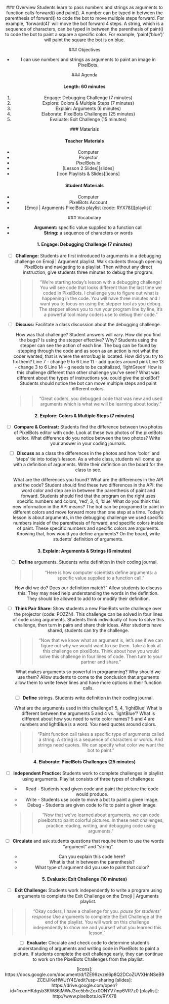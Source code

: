 <header title='Arguments' subtitle='Emoji: Lesson 2'/>

<notable>

<iconp src='/icons/activity.png'>### Overview</iconp>
Students learn to pass numbers and strings as arguments to function calls forward() and paint(). A number can be typed in between the parenthesis of forward() to code the bot to move multiple steps forward. For example, ‘forward(4)’ will move the bot forward 4 steps. A string, which is a sequence of characters, can be typed in between the parenthesis of paint() to code the bot to paint a square a specific color. For example, ‘paint(‘blue’)’ will paint the square the bot is on blue.


<iconp src='/icons/objectives.png'>### Objectives</iconp>
- I can use numbers and strings as arguments to paint an image in PixelBots.



<iconp src='/icons/agenda.png'>### Agenda</iconp>

#### Length: 60 minutes

1. Engage: Debugging Challenge (7 minutes)
1. Explore: Colors & Multiple Steps (7 minutes)
1. Explain: Arguments (6 minutes)
1. Elaborate: PixelBots Challenges (25 minutes)
1. Evaluate: Exit Challenge (15 minutes)

<note>

<iconp src='/icons/materials.png'>### Materials</iconp>

#### Teacher Materials
- Computer
- Projector
- PixelBots.io
- [Lesson 2 Slides][slides]
- [Icon Playlists & Slides][icons]


#### Student Materials
- Computer
- PixelBots Account
- [Emoji | Arguments PixelBots playlist (code: RYX78)][playlist]


<iconp src='/icons/vocab.png'>### Vocabulary</iconp>
- **Argument:** specific value supplied to a function call
- **String:** a sequence of characters or words

</note>
<pagebreak/>

#### 1. Engage: Debugging Challenge (7 minutes)
- [ ] **Challenge:** Students are first introduced to arguments in a debugging challenge on Emoji | Argument playlist. Walk students through opening PixelBots and navigating to a playlist. Then without any direct instruction, give students three minutes to debug the program.

  >> “We’re starting today’s lesson with a debugging challenge! You will see code that looks different than the last time we coded in PixelBots. I challenge you to figure out what is happening in the code. You will have three minutes and I want you to focus on using the stepper tool as you debug. The stepper allows you to run your program line by line, it’s a powerful tool many coders use to debug their code.”


- [ ] **Discuss:** Facilitate a class discussion about the debugging challenge.

  <iconp type='question'>How was that challenge? </iconp>
  <iconp type='answer'>Student answers will vary. </iconp>
  <iconp type='question'>How did you find the bugs? Is using the stepper effective? Why?</iconp>
  <iconp type='answer'>Students using the stepper can see the action of each line. The bug can be found by stepping through the code and as soon as an action is not what the coder wanted, that is where the error/bug is located.</iconp>
  <iconp type='question'>How did you try to fix them?</iconp>
  <iconp type='answer'>Line 7 - change 9 to 6 </iconp>
  <iconp type='answer'>Line 11 - add quotes around pink</iconp>
  <iconp type='answer'>Line 13 - change 3 to 6</iconp>
  <iconp type='answer'>Line 14 - g needs to be capitalized, ‘lightGreen’</iconp>
  <iconp type='question'>How is this challenge different than other challenge you’ve seen? What was different about the types of instructions you could give the pixelBot?</iconp>
  <iconp type='answer'>Students should notice the bot can move multiple steps and paint different colors.</iconp>

  >>“Great coders, you debugged code that was new and used arguments which is what we will be learning about today.”

#### 2. Explore: Colors & Multiple Steps (7 minutes)
- [ ] **Compare & Contrast:** Students find the difference between two photos of PixelBots editor with code.
  <iconp type='question'>Look at these two photos of the pixelBots editor. What difference do you notice between the two photos? Write your answer in your coding journals.</iconp>


- [ ] **Discuss** as a class the differences in the photos and how ‘color’ and ‘steps’ tie into today’s lesson. As a whole class, students will come up with a definition of arguments. Write their definition on the board for the class to see.

  <iconp type='question'>What are the differences you found? What are the differences in the API and the code?</iconp>
  <iconp type='answer'>Student should find these two differences in the API: the word color and step are in between the parenthesis of paint and forward.</iconp>
  <iconp type='answer'> Students should find that the program on the right uses specific numbers and colors, ‘red’, 3, 4, ‘blue’</iconp>
  <iconp type='question'>What do you think this new information in the API means? </iconp>
  <iconp type='answer'>The bot can be programed to paint in different colors and move forward more than one step at a time.</iconp>
  <iconp type='question'>Today’s lesson is about arguments, in the debugging challenge we used specific numbers inside of the parenthesis of forward, and specific colors inside of paint. These specific numbers and specific colors are arguments. Knowing that, how would you define arguments? </iconp>
  <iconp type='answer'>On the board, write students’ definition of arguments. </iconp>


#### 3. Explain: Arguments & Strings (6 minutes)
- [ ] **Define** arguments. Students write definition in their coding journal.
  >>“Here is how computer scientists define arguments: a specific value supplied to a function call.”

  <iconp type='question'>How did we do? Does our definition match?”</iconp>
  <iconp type='answer'>Allow students to discuss this. They may need help understanding the words in the definition. They should be allowed to add to or modify their definition.</iconp>

- [ ] **Think Pair Share:** Show students a new PixelBots write challenge over the projector (code: POZZN). This challenge can be solved in four lines of code using arguments. Students think individually of how to solve this challenge, then turn in pairs and share their ideas. After students have shared, students can try the challenge.
  >>“Now that we know what an argument is, let’s see if we can figure out why we would want to use them. Take a look at this challenge on pixelBots. Think about how you would solve this challenge in four lines of code. Then turn to your partner and share.”

  <iconp type='question'>What makes arguments so powerful in programming? Why should we use them?</iconp>
  <iconp type='answer'>Allow students to come to the conclusion that arguments allow them to write fewer lines and have more options in their function calls.</iconp>


- [ ] **Define** strings. Students write definition in their coding journal.

  <iconp type='question'>What are the arguments used in this challenge?</iconp>
  <iconp type='answer'>5, 4, ‘lightBlue’</iconp>
  <iconp type='question'>What is different between the arguments 5 and 4 vs. ‘lightBlue’? What is different about how you need to write color names? </iconp>
  <iconp type='answer'>5 and 4 are numbers and lightBlue is a word. You need quotes around colors.</iconp>

  >>“Paint function call takes a specific type of arguments called a string. A string is a sequence of characters or words. And strings need quotes. We can specify what color we want the bot to paint.”


#### 4. Elaborate: PixelBots Challenges (25 minutes)
- [ ] **Independent Practice:** Students work to complete challenges in playlist using arguments.
Playlist consists of three types of challenges:
    - Read - Students read given code and paint the picture the code would produce.
    - Write - Students use code to move a bot to paint a given image.
    - Debug - Students are given code to fix to paint a given image.
  >>“Now that we’ve learned about arguments, we can code pixelbots to paint colorful pictures. In these next challenges, practice reading, writing, and debugging code using arguments.”

- [ ] **Circulate** and ask students questions that require them to use the words “argument” and “string”.
  - Can you explain this code here?
  - What is that in between the parenthesis?
  - What type of argument did you use to paint that color?


#### 5. Evaluate: Exit Challenge (10  minutes)

- [ ] **Exit Challenge:** Students work independently to write a program using arguments to complete the Exit Challenge on the Emoji | Arguments playlist.
>>“Okay coders, I have a challenge for you. *pause for students’ response*   Use arguments to complete the Exit Challenge at the end of the playlist. You will work on this challenge independently to show me and yourself what you learned this lesson.”

- [ ] **Evaluate:** Circulate and check code to determine student’s understanding of arguments and writing code in PixelBots to paint a picture. If students complete the exit challenge early, they can continue to work on the PixelBots Challenges from the playlist.


</notable>
[icons]: https://docs.google.com/document/d/1ZE99zvzel6p8Q2DCoZUVXHnNSeB9ZCEiJlKeHWUtY4E/edit?usp=sharing
[slides]: https://drive.google.com/open?id=1nxmHKdgsb3KW86jMWrJ3xc5b5rZox0ONYV7mp6VR7z0
[playlist]: http://www.pixelbots.io/RYX78
